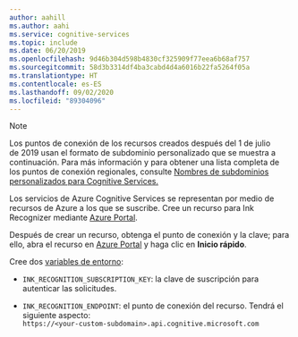 ```yaml
---
author: aahill
ms.author: aahi
ms.service: cognitive-services
ms.topic: include
ms.date: 06/20/2019
ms.openlocfilehash: 9d46b304d598b4830cf325909f77eea6b68af757
ms.sourcegitcommit: 58d3b3314df4ba3cabd4d4a6016b22fa5264f05a
ms.translationtype: HT
ms.contentlocale: es-ES
ms.lasthandoff: 09/02/2020
ms.locfileid: "89304096"
---
```

>[!NOTE]
> Los puntos de conexión de los recursos creados después del 1 de julio de 2019 usan el formato de subdominio personalizado que se muestra a continuación. Para más información y para obtener una lista completa de los puntos de conexión regionales, consulte [Nombres de subdominios personalizados para Cognitive Services.](https://docs.microsoft.com/azure/cognitive-services/cognitive-services-custom-subdomains) 

Los servicios de Azure Cognitive Services se representan por medio de recursos de Azure a los que se suscribe. Cree un recurso para Ink Recognizer mediante [Azure Portal](../../cognitive-services-apis-create-account.md).

Después de crear un recurso, obtenga el punto de conexión y la clave; para ello, abra el recurso en [Azure Portal](https://ms.portal.azure.com#blade/HubsExtension/BrowseResourceGroupBlade) y haga clic en **Inicio rápido**.

Cree dos [variables de entorno](../../cognitive-services-apis-create-account.md#get-the-keys-for-your-resource):

* `INK_RECOGNITION_SUBSCRIPTION_KEY`: la clave de suscripción para autenticar las solicitudes. 

* `INK_RECOGNITION_ENDPOINT`: el punto de conexión del recurso. Tendrá el siguiente aspecto: <br> `https://<your-custom-subdomain>.api.cognitive.microsoft.com`   
